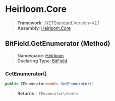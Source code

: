 # Heirloom.Core

> **Framework**: .NETStandard,Version=v2.1  
> **Assembly**: [Heirloom.Core][0]

## BitField.GetEnumerator (Method)

> **Namespace**: [Heirloom][0]  
> **Declaring Type**: [BitField][1]

### GetEnumerator()

```cs
public IEnumerator<bool> GetEnumerator()
```

> **Returns** - `IEnumerator\<bool>`

[0]: ../../../Heirloom.Core.md
[1]: ../BitField.md
